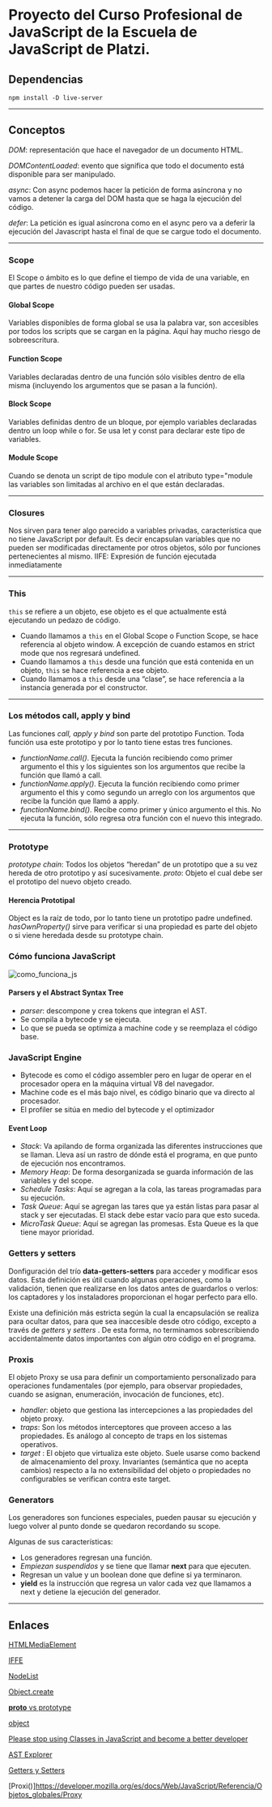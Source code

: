 # Proyecto del Curso Profesional de JavaScript de la Escuela de JavaScript de Platzi.

## Dependencias
`npm install -D live-server`

***

## Conceptos
*DOM*: representación que hace el navegador de un documento HTML.

*DOMContentLoaded*: evento que significa que todo el documento está disponible para ser manipulado.

*async*: Con async podemos hacer la petición de forma asíncrona y no vamos a detener la carga del DOM hasta que se haga la ejecución del código.

*defer*: La petición es igual asíncrona como en el async pero va a deferir la ejecución del Javascript hasta el final de que se cargue todo el documento.

---

### Scope
El Scope o ámbito es lo que define el tiempo de vida de una variable, en que partes de nuestro código pueden ser usadas.

#### Global Scope
Variables disponibles de forma global se usa la palabra var, son accesibles por todos los scripts que se cargan en la página. Aquí hay mucho riesgo de sobreescritura.

#### Function Scope
Variables declaradas dentro de una función sólo visibles dentro de ella misma (incluyendo los argumentos que se pasan a la función).

#### Block Scope
Variables definidas dentro de un bloque, por ejemplo variables declaradas dentro un loop while o for. Se usa let y const para declarar este tipo de variables.

#### Module Scope
Cuando se denota un script de tipo module con el atributo type="module las variables son limitadas al archivo en el que están declaradas.

---

### Closures 
Nos sirven para tener algo parecido a variables privadas, característica que no tiene JavaScript por default. Es decir encapsulan variables que no pueden ser modificadas directamente por otros objetos, sólo por funciones pertenecientes al mismo.
IIFE: Expresión de función ejecutada inmediatamente

---

### This
`this` se refiere a un objeto, ese objeto es el que actualmente está ejecutando un pedazo de código.

- Cuando llamamos a `this` en el Global Scope o Function Scope, se hace referencia al objeto window. A excepción de cuando estamos en strict mode que nos regresará undefined.
- Cuando llamamos a `this` desde una función que está contenida en un objeto, `this` se hace referencia a ese objeto.
- Cuando llamamos a `this` desde una “clase”, se hace referencia a la instancia generada por el constructor.

---
### Los métodos call, apply y bind
Las funciones *call, apply y bind* son parte del prototipo Function. Toda función usa este prototipo y por lo tanto tiene estas tres funciones.

- *functionName.call()*. Ejecuta la función recibiendo como primer argumento el this y los siguientes son los argumentos que recibe la función que llamó a call.
- *functionName.apply()*. Ejecuta la función recibiendo como primer argumento el this y como segundo un arreglo con los argumentos que recibe la función que llamó a apply.
- *functionName.bind()*. Recibe como primer y único argumento el this. No ejecuta la función, sólo regresa otra función con el nuevo this integrado.

---

### Prototype
*prototype chain*: Todos los objetos “heredan” de un prototipo que a su vez hereda de otro prototipo y así sucesivamente.
*proto*: Objeto el cual debe ser el prototipo del nuevo objeto creado.

#### Herencia Prototipal
 Object es la raíz de todo, por lo tanto tiene un prototipo padre undefined.
 *hasOwnProperty()* sirve para verificar si una propiedad es parte del objeto o si viene heredada desde su prototype chain.

### Cómo funciona JavaScript
![como_funciona_js](https://drive.google.com/file/d/1R-j3yC_kBYLvFflAoEiBO72Az7vS_v5a/view?usp=sharing)

#### Parsers y el Abstract Syntax Tree
- *parser*: descompone y crea tokens que integran el AST.
- Se compila a bytecode y se ejecuta.
- Lo que se pueda se optimiza a machine code y se reemplaza el código base.

### JavaScript Engine
- Bytecode es como el código assembler pero en lugar de operar en el procesador opera en la máquina virtual V8 del navegador.
- Machine code es el más bajo nivel, es código binario que va directo al procesador.
- El profiler se sitúa en medio del bytecode y el optimizador

#### Event Loop
- *Stack*: Va apilando de forma organizada las diferentes instrucciones que se llaman. Lleva así un rastro de dónde está el programa, en que punto de ejecución nos encontramos.
- *Memory Heap*: De forma desorganizada se guarda información de las variables y del scope.
- *Schedule Tasks*: Aquí se agregan a la cola, las tareas programadas para su ejecución.
- *Task Queue*: Aquí se agregan las tares que ya están listas para pasar al stack y ser ejecutadas. El stack debe estar vacío para que esto suceda.
- *MicroTask Queue*: Aquí se agregan las promesas. Esta Queue es la que tiene mayor prioridad.

### Getters y setters
Donfiguración del trío **data-getters-setters** para acceder y modificar esos datos. Esta definición es útil cuando algunas operaciones, como la validación, tienen que realizarse en los datos antes de guardarlos o verlos: los captadores y los instaladores proporcionan el hogar perfecto para ello.

Existe una definición más estricta según la cual la encapsulación se realiza para ocultar datos, para que sea inaccesible desde otro código, excepto a través de *getters* y *setters* . De esta forma, no terminamos sobrescribiendo accidentalmente datos importantes con algún otro código en el programa.

### Proxis
El objeto Proxy se usa para definir un comportamiento personalizado para operaciones fundamentales (por ejemplo, para observar propiedades, cuando se asignan, enumeración, invocación de funciones, etc).

- *handler*: objeto que gestiona las intercepciones a las propiedades del objeto proxy.
- *traps*: Son los métodos interceptores que proveen acceso a las propiedades. Es análogo al concepto de traps en los sistemas operativos.
- *target* : El objeto que virtualiza este objeto. Suele usarse como backend de almacenamiento del proxy. Invariantes (semántica que no acepta cambios) respecto a la no extensibilidad del objeto o propiedades no configurables se verifican contra este target.

### Generators
Los generadores son funciones especiales, pueden pausar su ejecución y luego volver al punto donde se quedaron recordando su scope.

Algunas de sus características:

- Los generadores regresan una función.
- *Empiezan suspendidos* y se tiene que llamar **next** para que ejecuten.
- Regresan un value y un boolean done que define si ya terminaron.
- **yield** es la instrucción que regresa un valor cada vez que llamamos a next y detiene la ejecución del generador.
***

## Enlaces
[HTMLMediaElement](https://developer.mozilla.org/es/docs/Web/API/HTMLMediaElement)

[IFFE](https://developer.mozilla.org/es/docs/Glossary/IIFE)

[NodeList](https://developer.mozilla.org/es/docs/Web/API/NodeList)

[Object.create](https://wiki.developer.mozilla.org/es/docs/Web/JavaScript/Referencia/Objetos_globales/Object/create)

[__proto__ vs prototype](https://medium.com/javascript-in-plain-english/proto-vs-prototype-in-js-140b9b9c8cd5)

[object](https://developer.mozilla.org/es/docs/Web/JavaScript/Referencia/Objetos_globales/Object/getPrototypeOf )

[Please stop using Classes in JavaScript and become a better developer](https://medium.com/javascript-in-plain-english/please-stop-using-classes-in-javascript-and-become-a-better-developer-a185c9fbede1)

[AST Explorer](https://astexplorer.net/#/gist/16fc27fc420f705455f2b42b6c804aa1/d9cc7988c2c743d7edfbb3c3b1abed866c975ee4)

[Getters y Setters](https://es.hideout-lastation.com/ultimate-guide-getters)

[Proxi()]https://developer.mozilla.org/es/docs/Web/JavaScript/Referencia/Objetos_globales/Proxy


